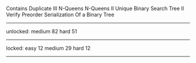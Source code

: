 Contains Duplicate III
N-Queens
N-Queens II
Unique Binary Search Tree II
Verify Preorder Serialization Of a Binary Tree

--------------

unlocked:
medium 82
hard   51

---------------

locked:
easy   12
medium 29
hard   12

---------------